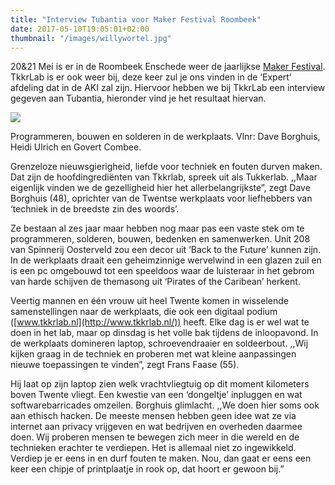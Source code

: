 ```yaml
---
title: "Interview Tubantia voor Maker Festival Roombeek"
date: 2017-05-10T19:05:01+02:00
thumbnail: "/images/willywortel.jpg"
---
```

20&21 Mei is er in de Roombeek Enschede weer de jaarlijkse [Maker Festival](http://makerfestivaltwente.nl/). TkkrLab is er ook weer bij, deze keer zul je ons vinden in de ‘Expert’ afdeling dat in de AKI zal zijn. Hiervoor hebben we bij TkkrLab een interview gegeven aan Tubantia, hieronder vind je het resultaat hiervan.

![](/images/willywortel.jpg)

Programmeren, bouwen en solderen in de werkplaats. Vlnr: Dave Borghuis, Heidi Ulrich en Govert Combee.

Grenzeloze nieuwsgierigheid, liefde voor techniek en fouten durven maken. Dat zijn de hoofdingrediënten van Tkkrlab, spreek uit als Tukkerlab. ,,Maar eigenlijk vinden we de gezelligheid hier het allerbelangrijkste”, zegt Dave Borghuis (48), oprichter van de Twentse werkplaats voor liefhebbers van ‘techniek in de breedste zin des woords’.

Ze bestaan al zes jaar maar hebben nog maar pas een vaste stek om te programmeren, solderen, bouwen, bedenken en samenwerken. Unit 208 van Spinnerij Oosterveld zou een decor uit ‘Back to the Future’ kunnen zijn. In de werkplaats draait een geheimzinnige wervelwind in een glazen zuil en is een pc omgebouwd tot een speeldoos waar de luisteraar in het gebrom van harde schijven de themasong uit ‘Pirates of the Caribean’ herkent.

Veertig mannen en één vrouw uit heel Twente komen in wisselende samenstellingen naar de werkplaats, die ook een digitaal podium ([www.tkkrlab.nl](http://www.tkkrlab.nl/)) heeft. Elke dag is er wel wat te doen in het lab, maar op dinsdag is het volle bak tijdens de inloopavond. In de werkplaats domineren laptop, schroevendraaier en soldeerbout. ,,Wij kijken graag in de techniek en proberen met wat kleine aanpassingen nieuwe toepassingen te vinden”, zegt Frans Faase (55).

Hij laat op zijn laptop zien welk vrachtvliegtuig op dit moment kilometers boven Twente vliegt. Een kwestie van een ‘dongeltje’ inpluggen en wat softwarebarricades omzeilen. Borghuis glimlacht. ,,We doen hier soms ook aan ethisch hacken. De meeste mensen hebben geen idee wat ze via internet aan privacy vrijgeven en wat bedrijven en overheden daarmee doen. Wij proberen mensen te bewegen zich meer in die wereld en de technieken erachter te verdiepen. Het is allemaal niet zo ingewikkeld. Verdiep je er eens in en durf fouten te maken. Nou, dan gaat er eens een keer een chipje of printplaatje in rook op, dat hoort er gewoon bij.”
